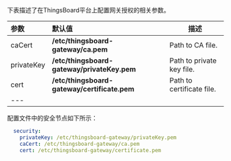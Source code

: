 下表描述了在ThingsBoard平台上配置网关授权的相关参数。

|**参数**|**默认值**|**描述**|
|:-|:-|-
| caCert                   | **/etc/thingsboard-gateway/ca.pem**          | Path to CA file.                                               |
| privateKey               | **/etc/thingsboard-gateway/privateKey.pem**  | Path to private key file.                                      |
| cert                     | **/etc/thingsboard-gateway/certificate.pem** | Path to certificate file.
|---    

配置文件中的安全节点如下所示：

```yaml
  security:
    privateKey: /etc/thingsboard-gateway/privateKey.pem
    caCert: /etc/thingsboard-gateway/ca.pem
    cert: /etc/thingsboard-gateway/certificate.pem
```
